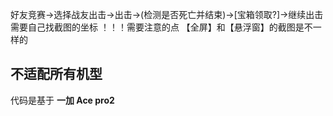 好友竞赛->选择战友出击->出击->(检测是否死亡并结束)->[宝箱领取?]->继续出击
需要自己找截图的坐标
！！！需要注意的点
【全屏】和【悬浮窗】的截图是不一样的

## 不适配所有机型

代码是基于 **一加 Ace pro2**
